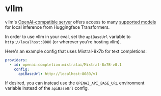 # vllm

vllm's [OpenAI-compatible server](https://docs.vllm.ai/en/latest/getting_started/quickstart.html#openai-compatible-server) offers access to many [supported models](https://docs.vllm.ai/en/latest/models/supported_models.html) for local inference from Huggingface Transformers.

In order to use vllm in your eval, set the `apiBaseUrl` variable to `http://localhost:8080` (or wherever you're hosting vllm).

Here's an example config that uses Mixtral-8x7b for text completions:

```yaml
providers:
  - id: openai:completion:mistralai/Mixtral-8x7B-v0.1
    config:
      apiBaseUrl: http://localhost:8080/v1
```

If desired, you can instead use the `OPENAI_API_BASE_URL` environment variable instead of the `apiBaseUrl` config.
